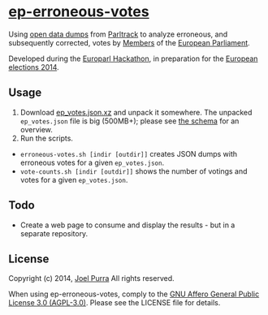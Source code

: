 # [ep-erroneous-votes](https://github.com/joelpurra/ep-erroneous-votes)

Using [open data dumps](http://parltrack.euwiki.org/dumps) from [Parltrack](http://parltrack.euwiki.org/) to analyze erroneous, and subsequently corrected, votes by [Members](http://www.europarl.europa.eu/meps/) of the [European Parliament](http://www.europarl.europa.eu/).

Developed during the [Europarl Hackathon](http://europarl.me/), in preparation for the [European elections 2014](http://www.elections2014.eu/).



## Usage

1. Download [ep_votes.json.xz](http://parltrack.euwiki.org/dumps/ep_votes.json.xz) and unpack it somewhere. The unpacked `ep_votes.json` file is big (500MB+); please see [the schema](http://parltrack.euwiki.org/dumps/schema.html) for an overview.
1. Run the scripts.
  - `erroneous-votes.sh [indir [outdir]]` creates JSON dumps with erroneous votes for a given `ep_votes.json`.
  - `vote-counts.sh [indir [outdir]]` shows the number of votings and votes for a given `ep_votes.json`.


## Todo

- Create a web page to consume and display the results - but in a separate repository.



## License

Copyright (c) 2014, [Joel Purra](http://joelpurra.com/) All rights reserved.

When using ep-erroneous-votes, comply to the [GNU Affero General Public License 3.0 (AGPL-3.0)](https://en.wikipedia.org/wiki/Affero_General_Public_License). Please see the LICENSE file for details.
